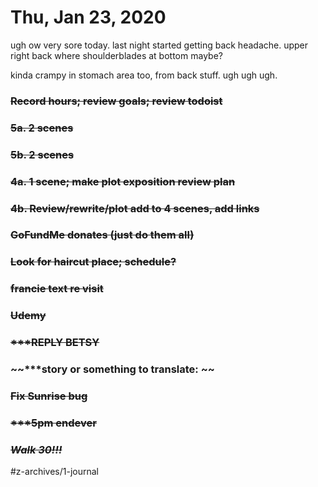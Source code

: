 # Thu, Jan 23, 2020
ugh ow very sore today. last night started getting back headache. upper right back where shoulderblades at bottom maybe?

kinda crampy in stomach area too, from back stuff. ugh ugh ugh.

### ~~Record hours; review goals; review todoist~~
### ~~5a. 2 scenes~~
### ~~5b. 2 scenes~~
### ~~4a. 1 scene; make plot exposition review plan~~
### ~~4b. Review/rewrite/plot add to 4 scenes, add links~~
### ~~GoFundMe donates (just do them all)~~
### ~~Look for haircut place; schedule?~~
### ~~francie text re visit~~
### ~~Udemy~~
### ~~***REPLY BETSY~~
### ~~***story or something to translate: ~~
### ~~Fix Sunrise bug~~
### ~~***5pm endever~~
### ~~***Walk 30!!!***~~


#z-archives/1-journal